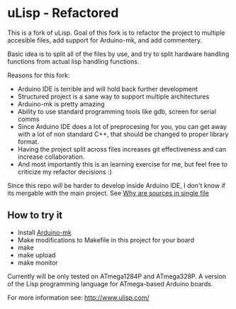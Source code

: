 # uLisp - Refactored
This is a fork of uLisp. Goal of this fork is to refactor the project to multiple accesible files, add support for Arduino-mk, and add commentery. 

Basic idea is to split all of the files by use, and try to split hardware handling functions from actual lisp handling functions. 

Reasons for this fork:
* Arduino IDE is terrible and will hold back further development
* Structured project is a sane way to support multiple architectures
* Arduino-mk is pretty amazing
* Ability to use standard programming tools like gdb, screen for serial comms
* Since Arduino IDE does a lot of preprocesing for you, you can get away with a lot of non standard C++, that should be changed to proper library format.
* Having the project split across files increases git effectiveness and can increase collaboration.
* And most importantly this is an learning exercise for me, but feel free to criticize my refactor decisions :) 

Since this repo *will* be harder to develop inside Arduino IDE, I don't know if its mergable with the main project. 
See [Why are sources in single file](http://www.ulisp.com/show?2ECM)

## How to try it
* Install [Arduino-mk](https://github.com/sudar/Arduino-Makefile)
* Make modifications to Makefile in this project for your board
* make
* make upload
* make monitor


Currently will be only tested on ATmega1284P and ATmega328P. 
A version of the Lisp programming language for ATmega-based Arduino boards.

For more information see:
http://www.ulisp.com/
